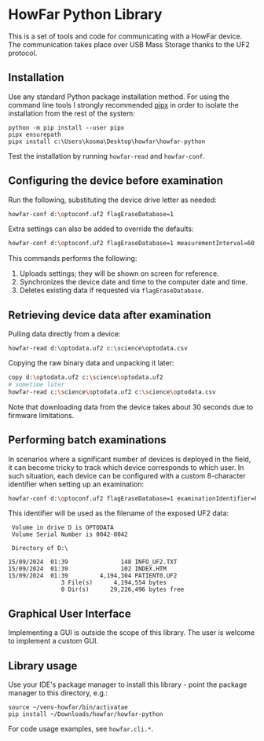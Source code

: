 # HowFar Python Library

This is a set of tools and code for communicating with a HowFar device. The communication takes
place over USB Mass Storage thanks to the UF2 protocol.

## Installation

Use any standard Python package installation method. For using the command line tools I strongly
recommended [pipx](https://pipx.pypa.io/stable/installation/) in order to isolate the installation
from the rest of the system:

```commandline
python -m pip install --user pipx
pipx ensurepath
pipx install c:\Users\kosma\Desktop\howfar\howfar-python 
```

Test the installation by running `howfar-read` and `howfar-conf`.

## Configuring the device before examination

Run the following, substituting the device drive letter as needed:

```sh
howfar-conf d:\optoconf.uf2 flagEraseDatabase=1
```

Extra settings can also be added to override the defaults:

```sh
howfar-conf d:\optoconf.uf2 flagEraseDatabase=1 measurementInterval=60 tofTimingBudget=60
```

This commands performs the following:

1. Uploads settings; they will be shown on screen for reference.
2. Synchronizes the device date and time to the computer date and time.
3. Deletes existing data if requested via `flagEraseDatabase`.

## Retrieving device data after examination

Pulling data directly from a device:

```
howfar-read d:\optodata.uf2 c:\science\optodata.csv
```

Copying the raw binary data and unpacking it later:

```sh
copy d:\optodata.uf2 c:\science\optodata.uf2
# sometime later
howfar-read c:\science\optodata.uf2 c:\science\optodata.csv

```

Note that downloading data from the device takes about 30 seconds due to firmware limitations.

## Performing batch examinations

In scenarios where a significant number of devices is deployed in the field, it can become tricky to track
which device corresponds to which user. In such situation, each device can be configured with a custom
8-character identifier when setting up an examination:

```sh
howfar-conf d:\optoconf.uf2 flagEraseDatabase=1 examinationIdentifier=PATIENT0 ...other settings...
```

This identifier will be used as the filename of the exposed UF2 data:

```
 Volume in drive D is OPTODATA
 Volume Serial Number is 0042-0042

 Directory of D:\

15/09/2024  01:39               148 INFO_UF2.TXT
15/09/2024  01:39               102 INDEX.HTM
15/09/2024  01:39         4,194,304 PATIENT0.UF2
               3 File(s)      4,194,554 bytes
               0 Dir(s)      29,226,496 bytes free
```

## Graphical User Interface

Implementing a GUI is outside the scope of this library. The user is welcome to implement a custom GUI. 

## Library usage

Use your IDE's package manager to install this library - point the package manager to this directory, e.g.:

```shell
source ~/venv-howfar/bin/activatae
pip install ~/Downloads/howfar/howfar-python
```

For code usage examples, see `howfar.cli.*`.
